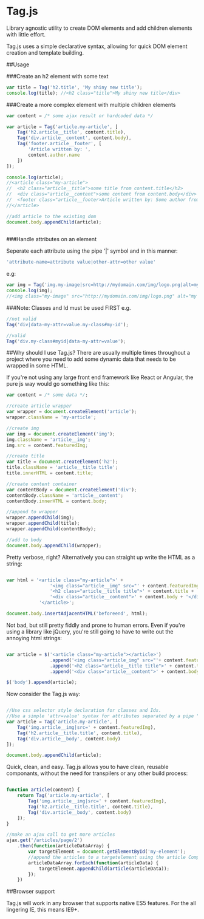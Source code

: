 # Tag.js
Library agnostic utility to create DOM elements and add children elements with little effort.

Tag.js uses a simple declarative syntax, allowing for quick DOM element creation and template building.

##Usage

###Create an h2 element with some text
```javascript
var title = Tag('h2.title', 'My shiny new title');
console.log(title); //<h2 class="title">My shiny new title</div>
```

###Create a more complex element with multiple children elements
```javascript
var content = /* some ajax result or hardcoded data */

var article = Tag('article.my-article', [
    Tag('h2.article__title', content.title),
    Tag('div.article__content', content.body),
    Tag('footer.article__footer', [
        'Article written by: ',
        content.author.name
    ])
]);

console.log(article);
//<article class="my-article">
//  <h2 class="article__title">some title from content.title</h2>
//  <div class="article__content">some content from content.body</div>
//  <footer class="article__footer>Article written by: Some author from content.author.name</footer>
//</article>

//add article to the existing dom
document.body.appendChild(article);
  
```

###Handle attributes on an element

Seperate each attribute using the pipe '|' symbol and in this manner: 
```javascript 
'attribute-name=attribute value|other-attr=other value'
```

e.g:
```javascript
var img = Tag('img.my-image|src=http://mydomain.com/img/logo.png|alt=my nice image');
console.log(img);
//<img class="my-image" src="http://mydomain.com/img/logo.png" alt="my nice image" />

```

###Note: Classes and Id must be used FIRST
e.g.
```javascript
//not valid
Tag('div|data-my-attr=value.my-class#my-id');

//valid
Tag('div.my-class#myid|data-my-attr=value');

```

##Why should I use Tag.js?
There are usually multiple times throughout a project where you need to add some dynamic data that needs to be wrapped in some HTML.

If you're not using any large front end framework like React or Angular, the pure js way would go something like this:

```javascript
var content = /* some data */;

//create article wrapper
var wrapper = document.createElement('article');
wrapper.className = 'my-article';

//create img
var img = document.createElement('img');
img.className = 'article__img';
img.src = content.featuredImg;

//create title
var title = document.createElement('h2');
title.className = 'article__title title';
title.innerHTML = content.title;

//create content container
var contentBody = document.createElement('div');
contentBody.className = 'article__content';
contentBody.innerHTML = content.body;

//append to wrapper
wrapper.appendChild(img);
wrapper.appendChild(title);
wrapper.appendChild(contentBody);

//add to body
document.body.appendChild(wrapper);

```

Pretty verbose, right?
Alternatively you can straight up write the HTML as a string:

```javascript

var html = '<article class="my-article">' +
                '<img class="article__img" src="' + content.featuredImg + '" />' +
                '<h2 class="article__title title">' + content.title + '</h2>' +
                '<div class="article__content">' + content.body + '</div>' +
            '</article>';

document.body.insertAdjacentHTML('beforeend', html);

```

Not bad, but still pretty fiddly and prone to human errors.
Even if you're using a library like jQuery, you're still going to have to write out the annoying html strings:

```javascript

var article = $('<article class="my-article"></article>')
                .append('<img class="article_img" src="'+ content.featuredImg +'" />')
                .append('<h2 class="article__title title">' + content.title + '</h2>')
                .append('<div class="article__content">' + content.body + '</div>');

$('body').append(article);

```

Now consider the Tag.js way:

```javascript

//Use css selector style declaration for classes and Ids. 
//Use a simple 'attr=value' syntax for attributes separated by a pipe "|"
var article = Tag('article.my-article', [
    Tag('img.article__img|src=' + content.featuredImg),
    Tag('h2.article__title.title', content.title),
    Tag('div.article__body', content.body)
]);

document.body.appendChild(article);

```

Quick, clean, and easy. 
Tag.js allows you to have clean, reusable componants, without the need for transpilers or any other build process:

```javascript

function article(content) {
    return Tag('article.my-article', [
        Tag('img.article__img|src=' + content.featuredImg),
        Tag('h2.article__title.title', content.title),
        Tag('div.article__body', content.body)
    ]);
}

//make an ajax call to get more articles
ajax.get('/articles/page/2')
    .then(function(articleDataArray) {
        var targetElement = document.getElementById('my-element');
        //append the articles to a targetelement using the article Component function above
        articleDataArray.forEach(function(articleData) {
            targetElement.appendChild(article(articleData));
        });
    })


```

##Browser support

Tag.js will work in any browser that supports native ES5 features. For the all lingering IE, this means IE9+.